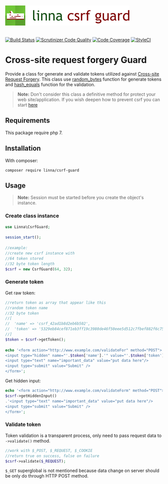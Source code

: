 ![Linna Array](logo-csrf.png)
<br/>
<br/>
<br/>
[![Build Status](https://travis-ci.org/linna/csrf-guard.svg?branch=master)](https://travis-ci.org/linna/csrf-guard)
[![Scrutinizer Code Quality](https://scrutinizer-ci.com/g/linna/csrf-guard/badges/quality-score.png?b=master)](https://scrutinizer-ci.com/g/linna/csrf-guard/?branch=master)
[![Code Coverage](https://scrutinizer-ci.com/g/linna/csrf-guard/badges/coverage.png?b=master)](https://scrutinizer-ci.com/g/linna/csrf-guard/?branch=master)
[![StyleCI](https://styleci.io/repos/96569592/shield?branch=master&style=flat)](https://styleci.io/repos/96569592)

# Cross-site request forgery Guard
Provide a class for generate and validate tokens utilized against [Cross-site Request Forgery](https://www.owasp.org/index.php/Cross-Site_Request_Forgery_(CSRF)). 
This class use [random_bytes](http://php.net/manual/en/function.random-bytes.php) function for generate tokens and 
[hash_equals](http://php.net/manual/en/function.hash-equals.php) function for the validation.
> **Note:** Don't consider this class a definitive method for protect your web site/application. If you wish deepen 
how to prevent csrf you can start [here](https://www.owasp.org/index.php/Cross-Site_Request_Forgery_(CSRF)_Prevention_Cheat_Sheet)

## Requirements
This package require php 7.

## Installation
With composer:
```
composer require linna/csrf-guard
```

## Usage

> **Note:** Session must be started before you create the object's instance.

### Create class instance
```php
use Linna\CsrfGuard;

session_start();

//example:
//create new csrf instance with
//64 token stored
//32 byte token length
$csrf = new CsrfGuard(64, 32);
```

### Generate token

Get raw token:
```php
//return token as array that appear like this
//random token name
//32 byte token
//[
//  'name' => 'csrf_42ad1b8d2eb6b502',
//  'token' => '5329eb84cef871eb3ff19c3980de46f50eee5d512c7fbef882f6c75d4e2943b7'
//]
$token = $csrf->getToken();

echo '<form action="http://www.example.com/validateFor" method="POST">
<input type="hidden" name="'.$token['name'].'" value="'.$token['token'].'" />
<input type="text" name="important_data" value="put data here"/>
<input type="submit" value="Submit" />
</form>';
```

Get hidden input:
```php
echo '<form action="http://www.example.com/validateForm" method="POST">'.
$csrf->getHiddenInput()
.'<input type="text" name="important_data" value="put data here"/>
<input type="submit" value="Submit" />
</form>';
```

### Validate token
Token validation is a transparent process, only need to pass request data to `->validate()` method.
```php
//work with $_POST, $_REQUEST, $_COOKIE
//return true on success, false on failure
$csrf->validate($_REQUEST);
```

`$_GET` superglobal is not mentioned because data change on server should be only do through HTTP POST method.